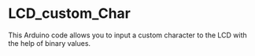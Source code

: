 # LCD_custom_Char

This Arduino code allows you to input a custom character to the LCD with the help of binary values.
